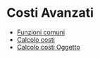 # Costi Avanzati
- [Funzioni comuni](Sorgenti/MB/DOC/D0BASE.md)
- [Calcolo costi](Sorgenti/MB/DOC/D0CALC.md)
- [Calcolo costi Oggetto](Sorgenti/MB/DOC/D0CCMC.md)

